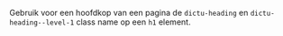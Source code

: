 Gebruik voor een hoofdkop van een pagina de `dictu-heading` en `dictu-heading--level-1` class name op een `h1` element.
